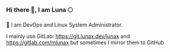 ### Hi there 👋, I am Luna 🌕
💼 I am DevOps and Linux System Administrator.

I mainly use GitLab: https://git.lunax.dev/lunax and https://gitlab.com/mlunax
but sometimes I mirror them to GitHub

<!-- <a href="https://github.com/mlunax">
  <img align="center" src="https://github-readme-stats-woad-six.vercel.app/api?username=mlunax&show_icons=true&theme=jolly" />
</a> -->

